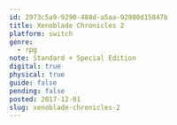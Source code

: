 ```yaml
---
id: 2973c5a9-9290-488d-a5aa-92980d15847b
title: Xenoblade Chronicles 2
platform: switch
genre:
  - rpg
note: Standard + Special Edition
digital: true
physical: true
guide: false
pending: false
posted: 2017-12-01
slug: xenoblade-chronicles-2
---
```

